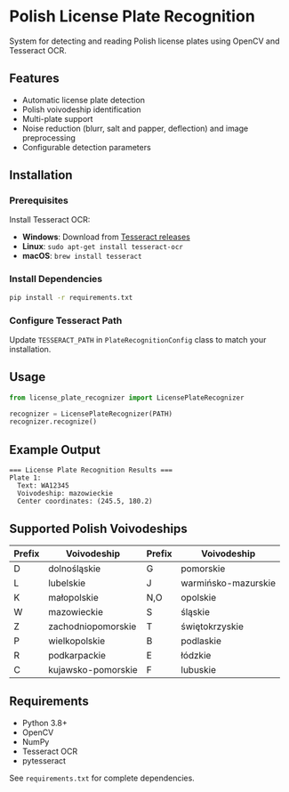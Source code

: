 # Polish License Plate Recognition

System for detecting and reading Polish license plates using OpenCV and Tesseract OCR.

## Features

- Automatic license plate detection
- Polish voivodeship identification
- Multi-plate support
- Noise reduction (blurr, salt and papper, deflection) and image preprocessing
- Configurable detection parameters

## Installation

### Prerequisites
Install Tesseract OCR:
- **Windows**: Download from [Tesseract releases](https://github.com/UB-Mannheim/tesseract/wiki)
- **Linux**: `sudo apt-get install tesseract-ocr`
- **macOS**: `brew install tesseract`

### Install Dependencies
```bash
pip install -r requirements.txt
```

### Configure Tesseract Path
Update `TESSERACT_PATH` in `PlateRecognitionConfig` class to match your installation.

## Usage

```python
from license_plate_recognizer import LicensePlateRecognizer

recognizer = LicensePlateRecognizer(PATH)
recognizer.recognize()
```

## Example Output
```
=== License Plate Recognition Results ===
Plate 1:
  Text: WA12345
  Voivodeship: mazowieckie
  Center coordinates: (245.5, 180.2)
```

## Supported Polish Voivodeships

| Prefix | Voivodeship | Prefix | Voivodeship |
|--------|-------------|--------|-------------|
| D | dolnośląskie | G | pomorskie |
| L | lubelskie | J | warmińsko-mazurskie |
| K | małopolskie | N,O | opolskie |
| W | mazowieckie | S | śląskie |
| Z | zachodniopomorskie | T | świętokrzyskie |
| P | wielkopolskie | B | podlaskie |
| R | podkarpackie | E | łódzkie |
| C | kujawsko-pomorskie | F | lubuskie |

## Requirements

- Python 3.8+
- OpenCV
- NumPy
- Tesseract OCR
- pytesseract

See `requirements.txt` for complete dependencies.
